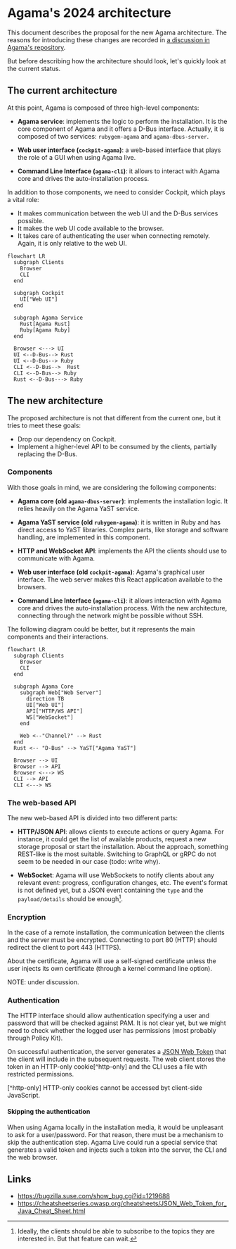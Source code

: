 # Agama's 2024 architecture

This document describes the proposal for the new Agama architecture. The reasons for introducing
these changes are recorded in [a discussion in Agama's repository][drop-cockpit].

[drop-cockpit]: https://github.com/openSUSE/agama/discussions/1000

But before describing how the architecture should look, let's quickly look at the current status.

## The current architecture

At this point, Agama is composed of three high-level components:

* **Agama service**: implements the logic to perform the installation. It is the core component of
Agama and it offers a D-Bus interface. Actually, it is composed of two services: `rubygem-agama` and
`agama-dbus-server`.

* **Web user interface (`cockpit-agama`)**: a web-based interface that plays the role of a GUI when
using Agama live.

* **Command Line Interface (`agama-cli`)**: it allows to interact with Agama core and drives the
auto-installation process.

In addition to those components, we need to consider Cockpit, which plays a vital role:

* It makes communication between the web UI and the D-Bus services possible.
* It makes the web UI code available to the browser.
* It takes care of authenticating the user when connecting remotely. Again, it is only relative to
the web UI.

```mermaid
flowchart LR
  subgraph Clients
    Browser
    CLI
  end

  subgraph Cockpit
    UI["Web UI"]
  end

  subgraph Agama Service
    Rust[Agama Rust]
    Ruby[Agama Ruby]
  end

  Browser <---> UI
  UI <--D-Bus--> Rust
  UI <--D-Bus--> Ruby
  CLI <--D-Bus-->  Rust
  CLI <--D-Bus--> Ruby
  Rust <--D-Bus---> Ruby
```

## The new architecture

The proposed architecture is not that different from the current one, but it tries to meet these
goals:

* Drop our dependency on Cockpit.
* Implement a higher-level API to be consumed by the clients, partially replacing the D-Bus.

### Components

With those goals in mind, we are considering the following components:

* **Agama core (old `agama-dbus-server`)**: implements the installation logic. It relies heavily on
the Agama YaST service.

* **Agama YaST service (old `rubygem-agama`)**: it is written in Ruby and has direct access to YaST
libraries. Complex parts, like storage and software handling, are implemented in this component.

* **HTTP and WebSocket API**: implements the API the clients should use to communicate with Agama.

* **Web user interface (old `cockpit-agama`)**: Agama's graphical user interface. The web server
makes this React application available to the browsers.

* **Command Line Interface (`agama-cli`)**: it allows interaction with Agama core and drives the
auto-installation process. With the new architecture, connecting through the network might be
possible without SSH.

The following diagram could be better, but it represents the main components and their interactions.

```mermaid
flowchart LR
  subgraph Clients
    Browser
    CLI
  end

  subgraph Agama Core
    subgraph Web["Web Server"]
      direction TB
      UI["Web UI"]
      API["HTTP/WS API"]
      WS["WebSocket"]
    end

    Web <--"Channel?" --> Rust
  end
  Rust <-- "D-Bus" --> YaST["Agama YaST"]

  Browser --> UI
  Browser --> API
  Browser <---> WS
  CLI --> API
  CLI <---> WS
```

### The web-based API

The new web-based API is divided into two different parts:

* **HTTP/JSON API**: allows clients to execute actions or query Agama. For instance, it could get
the list of available products, request a new storage proposal or start the installation. About the
approach, something REST-like is the most suitable. Switching to GraphQL or gRPC do not seem to be
needed in our case (todo: write why).

* **WebSocket**: Agama will use WebSockets to notify clients about any relevant event: progress,
configuration changes, etc. The event's format is not defined yet, but a JSON event containing the
`type` and the `payload/details` should be enough[^topics].

[^topics]: Ideally, the clients should be able to subscribe to the topics they are interested in.
    But that feature can wait.

### Encryption

In the case of a remote installation, the communication between the clients and the server must be
encrypted. Connecting to port 80 (HTTP) should redirect the client to port 443 (HTTPS).

About the certificate, Agama will use a self-signed certificate unless the user injects its own
certificate (through a kernel command line option).

NOTE: under discussion.

### Authentication

The HTTP interface should allow authentication specifying a user and password that will be checked
against PAM. It is not clear yet, but we might need to check whether the logged user has permissions
(most probably through Policy Kit).

On successful authentication, the server generates a [JSON Web Token][jwt] that the client will
include in the subsequent requests. The web client stores the token in an HTTP-only
cookie[^http-only] and the CLI uses a file with restricted permissions.

[^http-only] HTTP-only cookies cannot be accessed byt client-side JavaScript.

#### Skipping the authentication

When using Agama locally in the installation media, it would be unpleasant to ask for a
user/password. For that reason, there must be a mechanism to skip the authentication step. Agama
Live could run a special service that generates a valid token and injects such a token into the
server, the CLI and the web browser.

## Links

* https://bugzilla.suse.com/show_bug.cgi?id=1219688
* https://cheatsheetseries.owasp.org/cheatsheets/JSON_Web_Token_for_Java_Cheat_Sheet.html

[http-auth]: https://developer.mozilla.org/en-US/docs/Web/HTTP/Authentication
[jwt]: https://jwt.io
